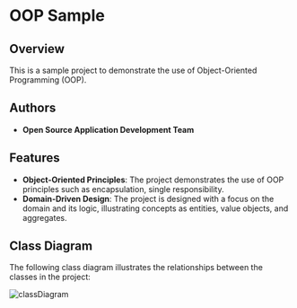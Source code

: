 # OOP Sample

## Overview
This is a sample project to demonstrate the use of Object-Oriented Programming (OOP).

## Authors
- **Open Source Application Development Team**

## Features
- **Object-Oriented Principles**: The project demonstrates the use of OOP principles such as encapsulation, single responsibility.
- **Domain-Driven Design**: The project is designed with a focus on the domain and its logic, illustrating concepts as entities, value objects, and aggregates.

## Class Diagram
The following class diagram illustrates the relationships between the classes in the project:

![classDiagram](https://www.plantuml.com/proxy?src=https://raw.githubusercontent.com/upc-pre-202510-1asi0729-4350/oop-sample/refs/heads/master/docs/class-diagram.puml)
